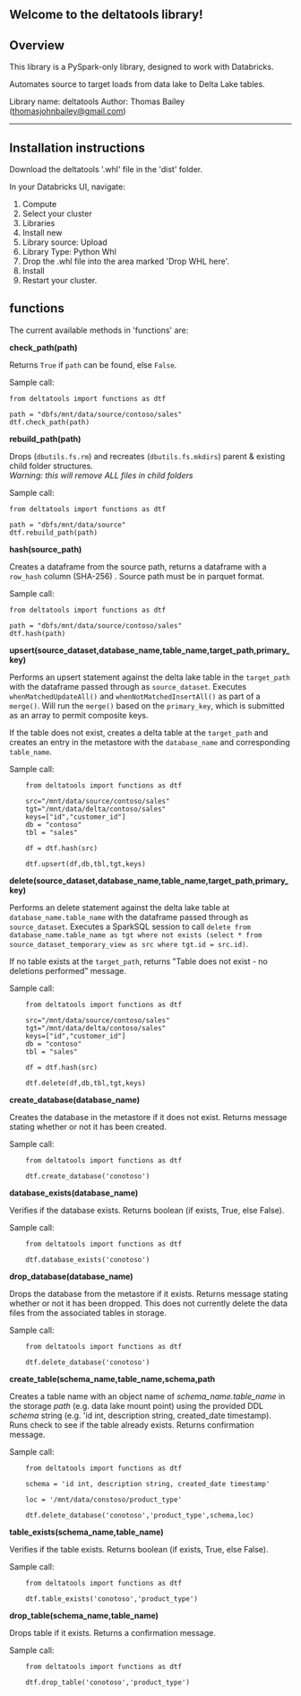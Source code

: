 Welcome to the deltatools library!
--------------
Overview
--------------

This library is a PySpark-only library, designed to work with Databricks. 

Automates source to target loads from data lake to Delta Lake tables.

Library name: deltatools
Author: Thomas Bailey (thomasjohnbailey@gmail.com)

-------------------------------
Installation instructions
-------------------------------


Download the deltatools '.whl' file in the 'dist' folder.  

In your Databricks UI, navigate:

1. Compute
2. Select your cluster
3. Libraries
4. Install new
5. Library source: Upload
6. Library Type: Python Whl
7. Drop the .whl file into the area marked 'Drop WHL here'.
8. Install
9. Restart your cluster.


functions
---

The current available methods in 'functions' are:

**check_path(path)**

Returns `True` if `path` can be found, else `False`.

Sample call:

    from deltatools import functions as dtf

    path = "dbfs/mnt/data/source/contoso/sales"
    dtf.check_path(path)

**rebuild_path(path)**

Drops (`dbutils.fs.rm`) and recreates (`dbutils.fs.mkdirs`) parent & existing child folder structures.  
*Warning: this will remove ALL files in child folders*

Sample call:

    from deltatools import functions as dtf

    path = "dbfs/mnt/data/source"
    dtf.rebuild_path(path)

**hash(source_path)**

Creates a dataframe from the source path, returns a dataframe with a `row_hash` column (SHA-256)  .
Source path must be in parquet format.

Sample call:

    from deltatools import functions as dtf

    path = "dbfs/mnt/data/source/contoso/sales"
    dtf.hash(path)


**upsert(source_dataset,database_name,table_name,target_path,primary_key)**

Performs an upsert statement against the delta lake table in the `target_path` with the dataframe passed through as `source_dataset`. Executes `whenMatchedUpdateAll()` and `whenNotMatchedInsertAll()` as part of a `merge()`.  Will run the `merge()` based on the `primary_key`, which is submitted as an array to permit composite keys.

If the table does not exist, creates a delta table at the `target_path` and creates an entry in the metastore with the `database_name` and corresponding `table_name`.

Sample call:

        from deltatools import functions as dtf

        src="/mnt/data/source/contoso/sales"
        tgt="/mnt/data/delta/contoso/sales"
        keys=["id","customer_id"]
        db = "contoso"
        tbl = "sales"

        df = dtf.hash(src)

        dtf.upsert(df,db,tbl,tgt,keys)

**delete(source_dataset,database_name,table_name,target_path,primary_key)**

Performs an delete statement against the delta lake table at `database_name.table_name` with the dataframe passed through as `source_dataset`.  Executes a SparkSQL session to call `delete from database_name.table_name as tgt where not exists (select * from source_dataset_temporary_view as src where tgt.id = src.id)`.

If no table exists at the `target_path`, returns "Table does not exist - no deletions performed" message.

Sample call:

        from deltatools import functions as dtf

        src="/mnt/data/source/contoso/sales"
        tgt="/mnt/data/delta/contoso/sales"
        keys=["id","customer_id"]
        db = "contoso"
        tbl = "sales"

        df = dtf.hash(src)

        dtf.delete(df,db,tbl,tgt,keys)

**create_database(database_name)**

Creates the database in the metastore if it does not exist.  Returns message stating whether or not it has been created.

Sample call:

        from deltatools import functions as dtf

        dtf.create_database('conotoso')

**database_exists(database_name)**

Verifies if the database exists.  Returns boolean (if exists, True, else False).

Sample call:

        from deltatools import functions as dtf

        dtf.database_exists('conotoso')


**drop_database(database_name)**

Drops the database from the metastore if it exists.  Returns message stating whether or not it has been dropped.  This does not currently delete the data files from the associated tables in storage.

Sample call:

        from deltatools import functions as dtf

        dtf.delete_database('conotoso')

**create_table(schema_name,table_name,schema,path**

Creates  a table name with an object name of *schema_name.table_name* in the storage *path* (e.g. data lake mount point) using the provided DDL *schema*  string (e.g. 'id int, description string, created_date timestamp). Runs check to see if the table already exists.  Returns confirmation message.

Sample call:

        from deltatools import functions as dtf

        schema = 'id int, description string, created_date timestamp'

        loc = '/mnt/data/constoso/product_type'

        dtf.delete_database('conotoso','product_type',schema,loc)

**table_exists(schema_name,table_name)**

Verifies if the table exists.  Returns boolean (if exists, True, else False).

Sample call:

        from deltatools import functions as dtf

        dtf.table_exists('conotoso','product_type')


**drop_table(schema_name,table_name)**

Drops table if it exists.  Returns a confirmation message.

Sample call:

        from deltatools import functions as dtf

        dtf.drop_table('conotoso','product_type')